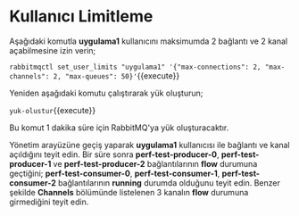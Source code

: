 # Kullanıcı Limitleme


Aşağıdaki komutla **uygulama1** kullanıcını maksimumda 2 bağlantı ve 2 kanal açabilmesine izin verin;

`rabbitmqctl set_user_limits "uygulama1" '{"max-connections": 2, "max-channels": 2, "max-queues": 50}'`{{execute}}

Yeniden aşağıdaki komutu çalıştırarak yük oluşturun;

`yuk-olustur`{{execute}}

Bu komut 1 dakika süre için RabbitMQ'ya yük oluşturacaktır.

Yönetim arayüzüne geçiş yaparak **uygulama1** kullanıcısı ile bağlantı ve kanal açıldığını teyit edin. Bir süre sonra **perf-test-producer-0**, **perf-test-producer-1** ve **perf-test-producer-2** bağlantılarının **flow** durumuna geçtiğini; **perf-test-consumer-0**, **perf-test-consumer-1**, **perf-test-consumer-2** bağlantılarının **running** durumda olduğunu teyit edin.  Benzer şekilde **Channels** bölümünde listelenen 3 kanalın **flow** durumuna girmediğini teyit edin.